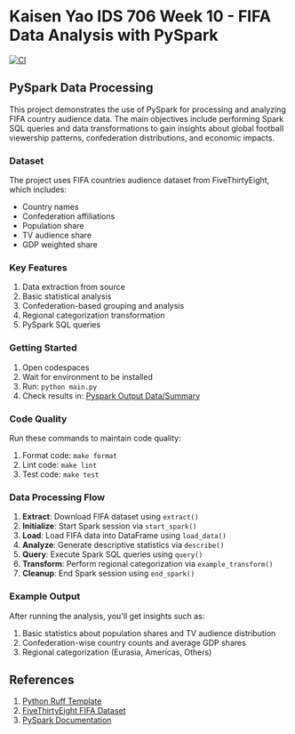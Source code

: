# Kaisen Yao IDS 706 Week 10 - FIFA Data Analysis with PySpark

[![CI](https://github.com/nogibjj/Kaisen_Yao_IDS706_Week10/actions/workflows/cicd.yml/badge.svg)](https://github.com/nogibjj/Kaisen_Yao_IDS706_Week10/actions/workflows/cicd.yml)

## PySpark Data Processing
This project demonstrates the use of PySpark for processing and analyzing FIFA country audience data. The main objectives include performing Spark SQL queries and data transformations to gain insights about global football viewership patterns, confederation distributions, and economic impacts.

### Dataset
The project uses FIFA countries audience dataset from FiveThirtyEight, which includes:
- Country names
- Confederation affiliations  
- Population share
- TV audience share
- GDP weighted share

### Key Features
1. Data extraction from source
2. Basic statistical analysis  
3. Confederation-based grouping and analysis
4. Regional categorization transformation
5. PySpark SQL queries

### Getting Started
1. Open codespaces
2. Wait for environment to be installed
3. Run: `python main.py`
4. Check results in: [Pyspark Output Data/Summary](pyspark_output.md)

### Code Quality
Run these commands to maintain code quality:
1. Format code: `make format`
2. Lint code: `make lint` 
3. Test code: `make test`

### Data Processing Flow
1. **Extract**: Download FIFA dataset using `extract()`
2. **Initialize**: Start Spark session via `start_spark()`
3. **Load**: Load FIFA data into DataFrame using `load_data()`
4. **Analyze**: Generate descriptive statistics via `describe()`
5. **Query**: Execute Spark SQL queries using `query()`
6. **Transform**: Perform regional categorization via `example_transform()`
7. **Cleanup**: End Spark session using `end_spark()`

### Example Output
After running the analysis, you'll get insights such as:
1. Basic statistics about population shares and TV audience distribution
2. Confederation-wise country counts and average GDP shares
3. Regional categorization (Eurasia, Americas, Others)

## References
1. [Python Ruff Template](https://github.com/nogibjj/python-ruff-template)
2. [FiveThirtyEight FIFA Dataset](https://github.com/fivethirtyeight/data/blob/master/fifa)
3. [PySpark Documentation](https://spark.apache.org/docs/latest/api/python/index.html)
